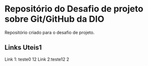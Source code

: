 # Repositório do Desafio de projeto sobre Git/GitHub da DIO
Repositório criado para o desafio de projeto.


## Links Uteis1
Link 1: teste0
12
Link 2:teste12
2
